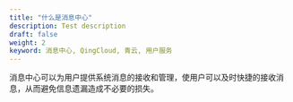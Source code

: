 ```yaml
---
title: "什么是消息中心"
description: Test description
draft: false
weight: 2
keyword: 消息中心, QingCloud, 青云, 用户服务
---
```


消息中心可以为用户提供系统消息的接收和管理，使用户可以及时快捷的接收消息，从而避免信息遗漏造成不必要的损失。

